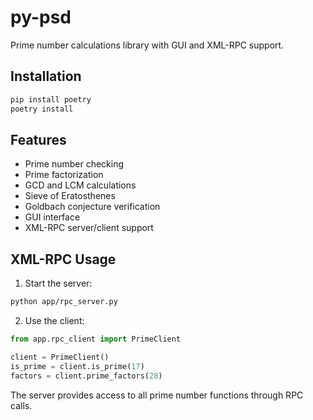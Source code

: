 # py-psd

Prime number calculations library with GUI and XML-RPC support.

## Installation

```bash
pip install poetry
poetry install
```

## Features

- Prime number checking
- Prime factorization
- GCD and LCM calculations
- Sieve of Eratosthenes
- Goldbach conjecture verification
- GUI interface
- XML-RPC server/client support

## XML-RPC Usage

1. Start the server:
```bash
python app/rpc_server.py
```

2. Use the client:
```python
from app.rpc_client import PrimeClient

client = PrimeClient()
is_prime = client.is_prime(17)
factors = client.prime_factors(28)
```

The server provides access to all prime number functions through RPC calls.